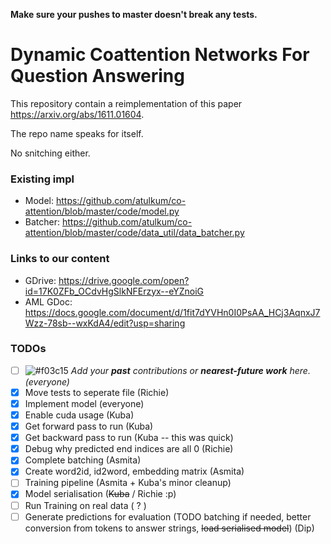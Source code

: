 **Make sure your pushes to master doesn't break any tests.**

# Dynamic Coattention Networks For Question Answering

This repository contain a reimplementation of this paper https://arxiv.org/abs/1611.01604.

The repo name speaks for itself.

No snitching either.

### Existing impl
* Model: https://github.com/atulkum/co-attention/blob/master/code/model.py
* Batcher: https://github.com/atulkum/co-attention/blob/master/code/data_util/data_batcher.py

### Links to our content
* GDrive: https://drive.google.com/open?id=17K0ZFb_OCdvHgSlkNFErzyx--eYZnoiG
* AML GDoc: https://docs.google.com/document/d/1fit7dYVHn0I0PsAA_HCj3AqnxJ7Wzz-78sb--wxKdA4/edit?usp=sharing

### TODOs
- [ ] ![#f03c15](https://placehold.it/15/f03c15/000000?text=+) *Add your **past** contributions or **nearest-future work** here. (everyone)*
- [x] Move tests to seperate file (Richie)
- [x] Implement model (everyone)
- [x] Enable cuda usage (Kuba)
- [x] Get forward pass to run (Kuba)
- [x] Get backward pass to run (Kuba -- this was quick)
- [x] Debug why predicted end indices are all 0 (Richie)
- [x] Complete batching (Asmita)
- [x] Create word2id, id2word, embedding matrix (Asmita)
- [ ] Training pipeline (Asmita + Kuba's minor cleanup)
- [x] Model serialisation (~~Kuba~~ / Richie :p)
- [ ] Run Training on real data ( ? )
- [ ] Generate predictions for evaluation (TODO batching if needed, better conversion from tokens to answer strings, ~~load serialised model~~) (Dip)

